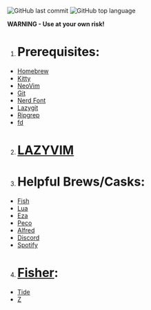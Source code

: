 ![GitHub last commit](https://img.shields.io/github/last-commit/shirkx/dotfiles)
![GitHub top language](https://img.shields.io/github/languages/top/shirkx/dotfiles)

**WARNING - Use at your own risk!**

1. # Prerequisites:
- [Homebrew](https://github.com/Homebrew/Brews)
- [Kitty](https://github.com/kovidgoyal/kitty)
- [NeoVim](https://github.com/neovim/neovim)
- [Git](https://git-scm.com/)
- [Nerd Font](https://github.com/ryanoasis/nerd-fonts)
- [Lazygit](https://github.com/jesseduffield/lazygit)
- [Ripgrep](https://github.com/BurntSushi/ripgrep)
- [fd](https://github.com/sharkdp/fd)

2. # [LAZYVIM](https://github.com/LazyVim/LazyVim)

3. # Helpful Brews/Casks:
- [Fish](https://formulae.brew.sh/formula/fish#default)
- [Lua](https://formulae.brew.sh/formula/lua#default)
- [Eza](https://formulae.brew.sh/formula/eza#default)
- [Peco](https://formulae.brew.sh/formula/peco#default)
- [Alfred](https://formulae.brew.sh/cask/alfred#default)
- [Discord](https://formulae.brew.sh/cask/discord#default)
- [Spotify](https://formulae.brew.sh/cask/spotify#default)


4. # [Fisher](https://github.com/jorgebucaran/fisher):
- [Tide](https://github.com/IlanCosman/tide)
- [Z](https://github.com/jethrokuan/z)

